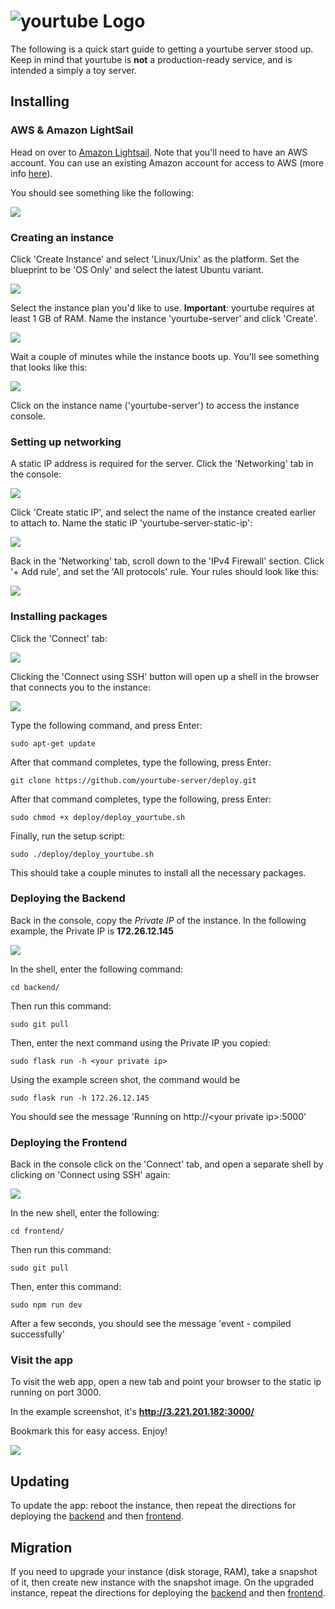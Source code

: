 # ![yourtube Logo](images/yourtube.svg)

The following is a quick start guide to getting a yourtube server stood up. Keep in mind that yourtube is **not** a production-ready service, and is intended a simply a toy server.

## Installing

### AWS & Amazon LightSail

Head on over to [Amazon Lightsail](https://aws.amazon.com/lightsail/). Note that you'll need to have an AWS account. You can use an existing Amazon account for access to AWS (more info [here](https://aws.amazon.com/premiumsupport/knowledge-center/create-and-activate-aws-account/)).

You should see something like the following:

![](images/image001.png)


### Creating an instance

Click 'Create Instance' and select 'Linux/Unix' as the platform. Set the blueprint to be 'OS Only' and select the latest Ubuntu variant.

![](images/image002.png)

Select the instance plan you'd like to use. **Important**: yourtube requires at least 1 GB of RAM. Name the instance 'yourtube-server' and click 'Create'.

![](images/image003.png)

Wait a couple of minutes while the instance boots up. You'll see something that looks like this:

![](images/image004.png)

Click on the instance name ('yourtube-server') to access the instance console.

### Setting up networking

A static IP address is required for the server. Click the 'Networking' tab in the console:

![](images/image005.png)

Click 'Create static IP', and select the name of the instance created earlier to attach to. Name the static IP 'yourtube-server-static-ip':

![](images/image006.png)

Back in the 'Networking' tab, scroll down to the 'IPv4 Firewall' section. Click '+ Add rule', and set the 'All protocols' rule. Your rules should look like this:

![](images/image007.png)

### Installing packages

Click the 'Connect' tab:

![](images/image008.png)

Clicking the 'Connect using SSH' button will open up a shell in the browser that connects you to the instance:

![](images/image009.png)

Type the following command, and press Enter:

```
sudo apt-get update
```

After that command completes, type the following, press Enter:

```
git clone https://github.com/yourtube-server/deploy.git
```

After that command completes, type the following, press Enter:

```
sudo chmod +x deploy/deploy_yourtube.sh
```
Finally, run the setup script:

```
sudo ./deploy/deploy_yourtube.sh
```

This should take a couple minutes to install all the necessary packages. 

### Deploying the Backend

Back in the console, copy the *Private IP* of the instance. In the following example, the Private IP is **172.26.12.145**

![](images/image010.png)

In the shell, enter the following command:

```
cd backend/
```

Then run this command:

```
sudo git pull
```

Then, enter the next command using the Private IP you copied:

```
sudo flask run -h <your private ip> 
```
Using the example screen shot, the command would be


```
sudo flask run -h 172.26.12.145 
```

You should see the message 'Running on http://\<your private ip\>:5000'

### Deploying the Frontend

Back in the console click on the 'Connect' tab, and open a separate shell by clicking on 'Connect using SSH' again:

![](images/image008.png)

In the new shell, enter the following:

```
cd frontend/
```

Then run this command:

```
sudo git pull
```

Then, enter this command:

```
sudo npm run dev
```

After a few seconds, you should see the message 'event - compiled successfully'

### Visit the app

To visit the web app, open a new tab and point your browser to the static ip running on port 3000. 

In the example screenshot, it's **http://3.221.201.182:3000/**

Bookmark this for easy access. Enjoy!

![](images/image011.png)

## Updating 

To update the app: reboot the instance, then repeat the directions for deploying the [backend](#deploying-the-backend) and then [frontend](#deploying-the-frontend).

## Migration

If you need to upgrade your instance (disk storage, RAM), take a snapshot of it, then create new instance with the snapshot image. On the upgraded instance, repeat the directions for deploying the [backend](#deploying-the-backend) and then [frontend](#deploying-the-frontend).


